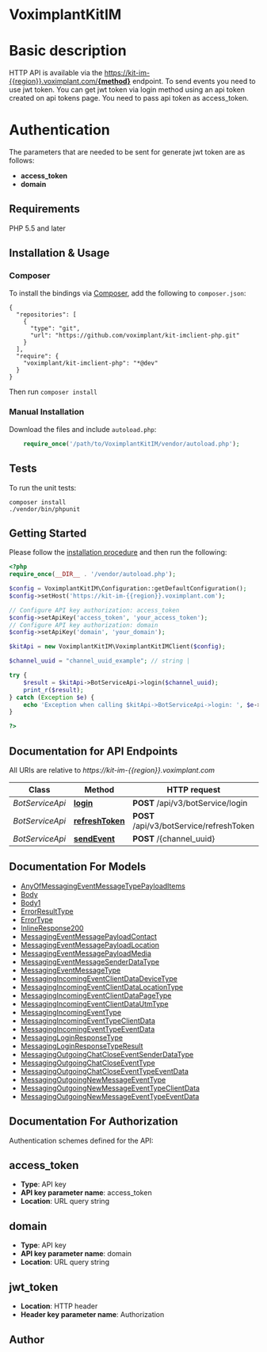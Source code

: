 # VoximplantKitIM
<h1>Basic description</h1>  <p>HTTP API is available via the <u>https://kit-im-{{region}}.voximplant.com/<b>{method}</b></u> endpoint. To send events you need to use jwt token. You can get jwt token via login method using an api token created on api tokens page. You need to pass api token as access_token.</p>  <h1>Authentication</h1>   <p>The parameters that are needed to be sent for generate jwt token are as follows:</p> <ul>   <li><strong>access_token</strong></li>   <li><strong>domain</strong></li> </ul>

## Requirements

PHP 5.5 and later

## Installation & Usage
### Composer

To install the bindings via [Composer](http://getcomposer.org/), add the following to `composer.json`:

```
{
  "repositories": [
    {
      "type": "git",
      "url": "https://github.com/voximplant/kit-imclient-php.git"
    }
  ],
  "require": {
    "voximplant/kit-imclient-php": "*@dev"
  }
}
```

Then run `composer install`

### Manual Installation

Download the files and include `autoload.php`:

```php
    require_once('/path/to/VoximplantKitIM/vendor/autoload.php');
```

## Tests

To run the unit tests:

```
composer install
./vendor/bin/phpunit
```

## Getting Started

Please follow the [installation procedure](#installation--usage) and then run the following:

```php
<?php
require_once(__DIR__ . '/vendor/autoload.php');

$config = VoximplantKitIM\Configuration::getDefaultConfiguration();
$config->setHost('https://kit-im-{{region}}.voximplant.com');

// Configure API key authorization: access_token
$config->setApiKey('access_token', 'your_access_token');
// Configure API key authorization: domain
$config->setApiKey('domain', 'your_domain');

$kitApi = new VoximplantKitIM\VoximplantKitIMClient($config);

$channel_uuid = "channel_uuid_example"; // string | 

try {
    $result = $kitApi->BotServiceApi->login($channel_uuid);
    print_r($result);
} catch (Exception $e) {
    echo 'Exception when calling $kitApi->BotServiceApi->login: ', $e->getMessage(), PHP_EOL;
}

?>
```

## Documentation for API Endpoints

All URIs are relative to *https://kit-im-{{region}}.voximplant.com*

Class | Method | HTTP request | Description
------------ | ------------- | ------------- | -------------
*BotServiceApi* | [**login**](docs/Api/BotServiceApi.md#login) | **POST** /api/v3/botService/login | 
*BotServiceApi* | [**refreshToken**](docs/Api/BotServiceApi.md#refreshtoken) | **POST** /api/v3/botService/refreshToken | 
*BotServiceApi* | [**sendEvent**](docs/Api/BotServiceApi.md#sendevent) | **POST** /{channel_uuid} | 


## Documentation For Models

 - [AnyOfMessagingEventMessageTypePayloadItems](docs/Model/AnyOfMessagingEventMessageTypePayloadItems.md)
 - [Body](docs/Model/Body.md)
 - [Body1](docs/Model/Body1.md)
 - [ErrorResultType](docs/Model/ErrorResultType.md)
 - [ErrorType](docs/Model/ErrorType.md)
 - [InlineResponse200](docs/Model/InlineResponse200.md)
 - [MessagingEventMessagePayloadContact](docs/Model/MessagingEventMessagePayloadContact.md)
 - [MessagingEventMessagePayloadLocation](docs/Model/MessagingEventMessagePayloadLocation.md)
 - [MessagingEventMessagePayloadMedia](docs/Model/MessagingEventMessagePayloadMedia.md)
 - [MessagingEventMessageSenderDataType](docs/Model/MessagingEventMessageSenderDataType.md)
 - [MessagingEventMessageType](docs/Model/MessagingEventMessageType.md)
 - [MessagingIncomingEventClientDataDeviceType](docs/Model/MessagingIncomingEventClientDataDeviceType.md)
 - [MessagingIncomingEventClientDataLocationType](docs/Model/MessagingIncomingEventClientDataLocationType.md)
 - [MessagingIncomingEventClientDataPageType](docs/Model/MessagingIncomingEventClientDataPageType.md)
 - [MessagingIncomingEventClientDataUtmType](docs/Model/MessagingIncomingEventClientDataUtmType.md)
 - [MessagingIncomingEventType](docs/Model/MessagingIncomingEventType.md)
 - [MessagingIncomingEventTypeClientData](docs/Model/MessagingIncomingEventTypeClientData.md)
 - [MessagingIncomingEventTypeEventData](docs/Model/MessagingIncomingEventTypeEventData.md)
 - [MessagingLoginResponseType](docs/Model/MessagingLoginResponseType.md)
 - [MessagingLoginResponseTypeResult](docs/Model/MessagingLoginResponseTypeResult.md)
 - [MessagingOutgoingChatCloseEventSenderDataType](docs/Model/MessagingOutgoingChatCloseEventSenderDataType.md)
 - [MessagingOutgoingChatCloseEventType](docs/Model/MessagingOutgoingChatCloseEventType.md)
 - [MessagingOutgoingChatCloseEventTypeEventData](docs/Model/MessagingOutgoingChatCloseEventTypeEventData.md)
 - [MessagingOutgoingNewMessageEventType](docs/Model/MessagingOutgoingNewMessageEventType.md)
 - [MessagingOutgoingNewMessageEventTypeClientData](docs/Model/MessagingOutgoingNewMessageEventTypeClientData.md)
 - [MessagingOutgoingNewMessageEventTypeEventData](docs/Model/MessagingOutgoingNewMessageEventTypeEventData.md)


## Documentation For Authorization

 Authentication schemes defined for the API:
## access_token
- **Type**: API key
- **API key parameter name**: access_token
- **Location**: URL query string

## domain
- **Type**: API key
- **API key parameter name**: domain
- **Location**: URL query string

## jwt_token
- **Location**: HTTP header
- **Header key parameter name**: Authorization


## Author




